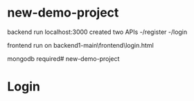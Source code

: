 ﻿# new-demo-project
backend run
localhost:3000
created two APIs
-/register
-/login


frontend run
on backend1-main\frontend\login.html

mongodb 
required# new-demo-project

# Login
